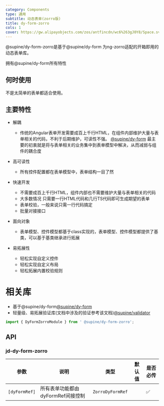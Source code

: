 ```yaml
---
category: Components
type: 通用
subtitle: 动态表单(zorro版)
title: dy-form-zorro
cols: 1
cover: https://gw.alipayobjects.com/zos/antfincdn/wc6%263gJ0Y8/Space.svg
---
```


@supine/dy-form-zorro是基于@supine/dy-form 为ng-zorro适配的开箱即用的动态表单库。

拥有@supine/dy-form所有特性

## 何时使用

不是太简单的表单都适合使用。

## 主要特性
- 解耦
  - 传统的Angular表单开发需要成百上千行HTML，在组件内部维护大量与表单相关的代码，不利于后期维护，可读性不强。
[@supine/dy-form](https://www.npmjs.com/package/@supine/dy-form)
最主要的初衷就是将与表单相关的业务集中到表单模型中解决，从而减弱与组件的耦合度

- 高可读性
  - 所有控件配置都在表单模型中，表单结构一目了然
- 快速开发
  - 不需要成百上千行HTML，组件内部也不需要维护大量与表单相关的代码
  - 大多数情况 只需要一行HTML代码和几行TS代码即可生成期望的表单
  - 表单校验，一般来说只需一行代码搞定
  - 批量对接接口
- 面向对象
  - 表单模型、控件模型都基于class实现的，表单模型、控件模型都提供了基类，可以基于基类继承进行拓展
- 易拓展性
  - 轻松实现自定义控件
  - 轻松实现自定义布局
  - 轻松拓展内置校验规则

# 相关库
- 基于@supine/dy-form[@supine/dy-form](https://www.npmjs.com/package/@supine/dy-form)
- 轻量级、易拓展验证库(文档中涉及的验证参考该文档)[@supine/validator](https://www.npmjs.com/package/@supine/validator)

```ts
import { DyFormZorroModule } from ' @supine/dy-form-zorro';
```


## API

### jd-dy-form-zorro

| 参数 | 说明 | 类型 | 默认值 | 是否必传 |
| --- | --- | --- | --- | --- |
| `[dyFormRef]` | 所有表单功能都由dyFormRef间接控制 | `ZorroDyFormRef` |  | ✅ |

